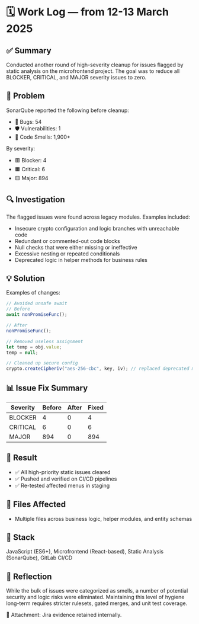 # 🗓️ Work Log — from 12-13 March 2025

## ✅ Summary
Conducted another round of high-severity cleanup for issues flagged by static analysis on the microfrontend project. The goal was to reduce all BLOCKER, CRITICAL, and MAJOR severity issues to zero.

## 🧠 Problem
SonarQube reported the following before cleanup:

- 🐞 Bugs: 54  
- 🛡️ Vulnerabilities: 1  
- 🧹 Code Smells: 1,900+  

By severity:

- 🟥 Blocker: 4  
- 🟧 Critical: 6  
- 🟨 Major: 894  

## 🔍 Investigation

The flagged issues were found across legacy modules. Examples included:

- Insecure crypto configuration and logic branches with unreachable code  
- Redundant or commented-out code blocks  
- Null checks that were either missing or ineffective  
- Excessive nesting or repeated conditionals  
- Deprecated logic in helper methods for business rules

## 💡 Solution

Examples of changes:
```js
// Avoided unsafe await
// Before
await nonPromiseFunc();

// After
nonPromiseFunc();

// Removed useless assignment
let temp = obj.value;
temp = null;

// Cleaned up secure config
crypto.createCipheriv("aes-256-cbc", key, iv); // replaced deprecated mode
```

## 📊 Issue Fix Summary

| Severity   | Before | After | Fixed |
|------------|--------|-------|--------|
| BLOCKER    | 4      | 0     | 4      |
| CRITICAL   | 6      | 0     | 6      |
| MAJOR      | 894    | 0     | 894    |

## 🧪 Result

- ✅ All high-priority static issues cleared  
- ✅ Pushed and verified on CI/CD pipelines  
- ✅ Re-tested affected menus in staging

## 📁 Files Affected

- Multiple files across business logic, helper modules, and entity schemas

## 🔧 Stack

JavaScript (ES6+), Microfrontend (React-based), Static Analysis (SonarQube), GitLab CI/CD

## 🧠 Reflection

While the bulk of issues were categorized as smells, a number of potential security and logic risks were eliminated. Maintaining this level of hygiene long-term requires stricter rulesets, gated merges, and unit test coverage.

📎 Attachment: Jira evidence retained internally.

